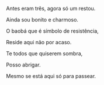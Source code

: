 Antes eram três, agora só um restou. 

Ainda sou bonito e charmoso. 

O baobá que é símbolo de resistência,  

Reside aqui não por acaso. 

Te todos que quiserem sombra,  

Posso abrigar. 

Mesmo se está aqui só para passear. 